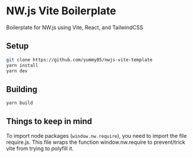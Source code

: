 # NW.js Vite Boilerplate
Boilerplate for NW.js using Vite, React, and TailwindCSS

## Setup
```bash
git clone https://github.com/yummy05/nwjs-vite-template
yarn install
yarn dev
```

## Building
```bash
yarn build
```

## Things to keep in mind
To import node packages (`window.nw.require`), you need to import the file require.js. This file wraps the function window.nw.require to prevent/trick vite from trying to polyfill it.